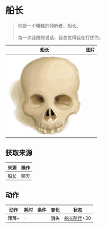 # 船长  
> 你是一个糟糕的倾听者，船长。<br><br>每一次我跟你说话，我总觉得我在打扰你。  
  
  船长  |   图片   
 ----  |  ----:   
   |  <img decoding="async" src="Sprite/Skull.png" href="a.md" style="max-width:300px;max-height:300px;">   
  
## 获取来源  
来源  |  操作  
----  |  ----  
[船长](Captain.md)  |  聊天  
## 动作  
动作  |  耗时  |  条件  |  变化  |  状态  
----  |  ----  |  ----  |  ----  |  ----  
拜拜~<br>  |  -  |    |  消失  |  [船长陪伴](CaptainCompany.md)+30  
